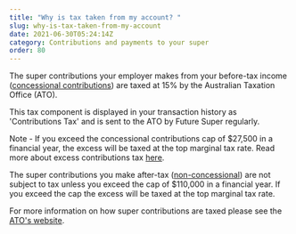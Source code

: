 ```yaml
---
title: "Why is tax taken from my account? "
slug: why-is-tax-taken-from-my-account
date: 2021-06-30T05:24:14Z
category: Contributions and payments to your super
order: 80
---
```


The super contributions your employer makes from your before-tax income ([concessional contributions](https://www.ato.gov.au/Individuals/Super/In-detail/Growing-your-super/Super-contributions---too-much-can-mean-extra-tax/?page=2#Concessional_contributions)) are taxed at 15% by the Australian Taxation Office (ATO). 

This tax component is displayed in your transaction history as 'Contributions Tax' and is sent to the ATO by Future Super regularly.  

Note - If you exceed the concessional contributions cap of $27,500 in a financial year, the excess will be taxed at the top marginal tax rate. Read more about excess contributions tax [here](https://www.ato.gov.au/Individuals/Super/In-detail/Growing-your-super/Super-contributions---too-much-can-mean-extra-tax/?anchor=Your_age_and_super_contributions_caps#Your_age_and_super_contributions_caps).

The super contributions you make after-tax ([non-concessional](https://www.ato.gov.au/Individuals/Super/In-detail/Growing-your-super/Super-contributions---too-much-can-mean-extra-tax/?page=3#Non_concessional_contributions)) are not subject to tax unless you exceed the cap of $110,000 in a financial year. If you exceed the cap the excess will be taxed at the top marginal tax rate.  

For more information on how super contributions are taxed please see the [ATO's website](https://www.ato.gov.au/individuals/super/growing-your-super/adding-to-your-super/tax-on-contributions/).
